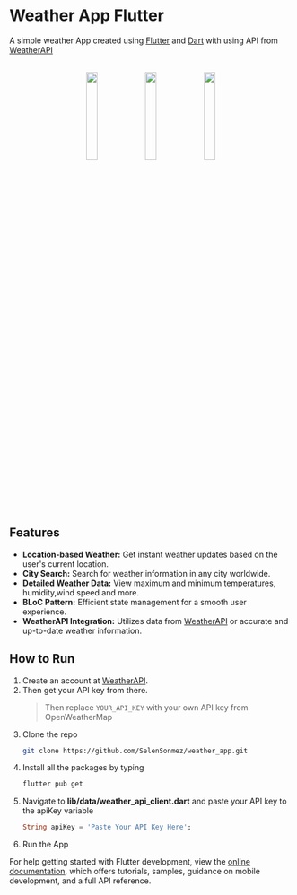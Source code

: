 # Weather App Flutter

A simple weather App created using [Flutter](https://flutter.dev/) and [Dart](https://dart.dev/) with using API from [WeatherAPI](https://www.weatherapi.com/)</br></br>

<p align="center">
<img src="https://github.com/ArizArmeidi/FlutterWeather/assets/screenshot1" width="20%"></img> 
<img src="https://github.com/ArizArmeidi/FlutterWeather/assets/screenshot2" width="20%"></img> 
<img src="https://github.com/ArizArmeidi/FlutterWeather/assets/screenshot3" width="20%"></img>
</p>

## Features

- <b>Location-based Weather:</b> Get instant weather updates based on the user's current location.
- <b>City Search:</b> Search for weather information in any city worldwide.
- <b>Detailed Weather Data:</b> View maximum and minimum temperatures, humidity,wind speed and more.
- <b>BLoC Pattern:</b> Efficient state management for a smooth user experience.
- <b> WeatherAPI Integration:</b> Utilizes data from [WeatherAPI](https://www.weatherapi.com/) or accurate and up-to-date weather information.

## How to Run

1. Create an account at [WeatherAPI](https://www.weatherapi.com/).
2. Then get your API key from there.
   > Then replace `YOUR_API_KEY` with your own API key from OpenWeatherMap
3. Clone the repo
   ```sh
   git clone https://github.com/SelenSonmez/weather_app.git
   ```
4. Install all the packages by typing
   ```sh
   flutter pub get
   ```
5. Navigate to **lib/data/weather_api_client.dart** and paste your API key to the apiKey variable
   ```dart
   String apiKey = 'Paste Your API Key Here';
   ```
6. Run the App

For help getting started with Flutter development, view the
[online documentation](https://docs.flutter.dev/), which offers tutorials,
samples, guidance on mobile development, and a full API reference.
